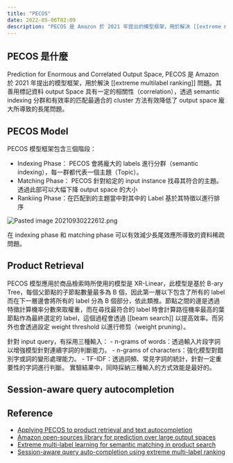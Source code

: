 ```yaml
---
title: "PECOS"
date: 2022-05-06T02:09
description: "PECOS 是 Amazon 於 2021 年提出的模型框架，用於解決 [[extreme multilabel ranking]] 問題。其善用標記資料 output Space 具有一定的相關性（correlation），透過 semantic indexing 分群和有效率的匹配最適合的 cluster 方法有效降低了 output space 龐大所導致的長尾問題..."
---
```

## PECOS 是什麼
Prediction for Enormous and Correlated Output Space, PECOS 是 Amazon 於 2021 年提出的模型框架，用於解決 [[extreme multilabel ranking]] 問題。其善用標記資料 output Space 具有一定的相關性（correlation），透過 semantic indexing 分群和有效率的匹配最適合的 cluster 方法有效降低了 output space 龐大所導致的長尾問題。

## PECOS Model
PECOS 模型框架包含三個階段：
- Indexing Phase： PECOS 會將龐大的 labels 進行分群（semantic indexing），每一群都代表一個主題（Topic）。
- Matching Phase： PECOS 針對給定的 input instance 找尋其符合的主題。透過此部可以大幅下降 output space 的大小
- Rankiing Phase：在匹配到的主題當中對其中的 Label 基於其特徵以進行排序

![Pasted image 20210930222612.png](https://i.imgur.com/TPaJE5c.png)

在 indexing phase 和 matching phase 可以有效減少長尾效應所導致的資料稀疏問題。
## Product Retrieval
PECOS 模型應用於商品檢索時所使用的模型是 XR-Linear，此模型是基於 B-ary Tree，每個父節點的子節點數量最多為 B 個，因此第一層以下包含了所有的 label 而在下一層邊會將所有的 label 分為 B 個部分，依此類推。節點之間的邊是透過特徵計算機率分數來取權重，而在尋找最符合的 label 時會計算路徑機率最高的葉節點作為最終選定的 label，這個過程會透過 [[beam search]] 以提高效率。而另外也會透過設定 weight threshold 以進行修剪（weight pruning）。

針對 input query，有採用三種輸入：
	- n-grams of words：透過輸入片段字詞以增強模型針對連續字詞的判斷能力。
	- n-grams of characters：強化模型對錯別字或詞的變形處理能力。
	- TF-IDF：透過詞頻、常見字詞的統計，針對一定重要性的字詞進行判斷。
實驗結果中，同時採納三種輸入的方式效能是最好的。

## Session-aware query autocompletion

## Reference
- [Applying PECOS to product retrieval and text autocompletion](https://www.amazon.science/blog/applying-pecos-to-product-retrieval-and-text-autocompletion)
- [Amazon open-sources library for prediction over large output spaces](https://www.amazon.science/blog/amazon-open-sources-library-for-prediction-over-large-output-spaces)
- [Extreme multi-label learning for semantic matching in product search](https://www.amazon.science/publications/extreme-multi-label-learning-for-semantic-matching-in-product-search)
- [Session-aware query auto-completion using extreme multi-label ranking](https://www.amazon.science/publications/session-aware-query-auto-completion-using-extreme-multi-label-ranking)